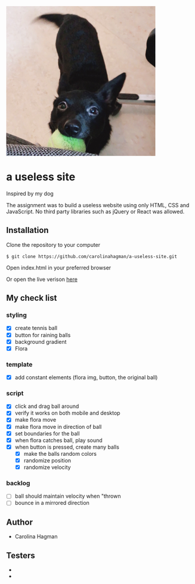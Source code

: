 <img src="assets/flora.JPG" align="center" height="400" width="400" >

# a useless site
Inspired by my dog

The assignment was to build a useless website using only HTML, CSS and JavaScript. No third party libraries such as jQuery or React was allowed.

## Installation

Clone the repository to your computer

```
$ git clone https://github.com/carolinahagman/a-useless-site.git
```

Open index.html in your preferred browser

Or open the live verison [here](https://throw-the-ball.vercel.app/)

## My check list

### styling

- [x] create tennis ball
- [x] button for raining balls
- [x] background gradient
- [x] Flora

### template

- [x] add constant elements (flora img, button, the original ball)

### script

- [x] click and drag ball around
- [x] verify it works on both mobile and desktop
- [x] make flora move
- [x] make flora move in direction of ball
- [x] set boundaries for the ball
- [x] when flora catches ball, play sound
- [x] when button is pressed, create many balls
  - [x] make the balls random colors
  - [x] randomize position
  - [x] randomize velocity
  
### backlog
 - [ ] ball should maintain velocity when "thrown
 - [ ] bounce in a mirrored direction

## Author

- Carolina Hagman

## Testers

-
-
